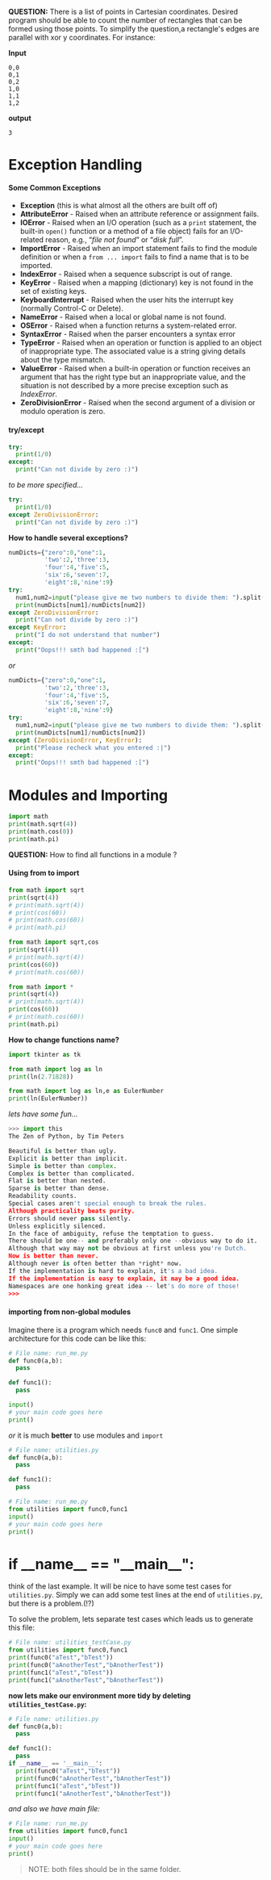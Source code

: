 **QUESTION:** There is a list of points in Cartesian coordinates. Desired program should be able to count the number of rectangles that can be formed using those points. To simplify the question,a rectangle's edges are parallel with xor y coordinates. For instance:

**Input**
```
0,0
0,1
0,2
1,0
1,1
1,2
```
**output**
```
3
```
# Exception Handling

#### Some Common Exceptions
- **Exception** (this is what almost all the others are built off of)
- **AttributeError** - Raised when an attribute reference or assignment fails.
- **IOError** - Raised when an I/O operation (such as a `print` statement, the built-in `open()` function or a method of a file object) fails for an I/O-related reason, e.g.,
“*file not found*” or “*disk full*”.
- **ImportError** - Raised when an import statement fails to find the module definition or when a `from ... import` fails to find a name that is to be imported.
- **IndexError** - Raised when a sequence subscript is out of range.
- **KeyError** - Raised when a mapping (dictionary) key is not found in the set of existing keys.
- **KeyboardInterrupt** - Raised when the user hits the interrupt key (normally
Control-C or Delete).
- **NameError** - Raised when a local or global name is not found.
- **OSError** - Raised when a function returns a system-related error.
- **SyntaxError** - Raised when the parser encounters a syntax error
- **TypeError** - Raised when an operation or function is applied to an object of inappropriate type. The associated value is a string giving details about the type mismatch.
- **ValueError** - Raised when a built-in operation or function receives an argument that has the right type but an inappropriate value, and the situation is not described by a more precise exception such as *IndexError*.
- **ZeroDivisionError** - Raised when the second argument of a division or modulo operation is zero.

#### try/except

```python
try:
  print(1/0)
except:
  print("Can not divide by zero :)")
```

*to be more specified...*

```python
try:
  print(1/0)
except ZeroDivisionError:
  print("Can not divide by zero :)")
```

**How to handle several exceptions?**

```python
numDicts={"zero":0,"one":1,
          'two':2,'three':3,
          'four':4,'five':5,
          'six':6,'seven':7,
          'eight':8,'nine':9}
try:
  num1,num2=input("please give me two numbers to divide them: ").split(" ")
  print(numDicts[num1]/numDicts[num2])
except ZeroDivisionError:
  print("Can not divide by zero :)")
except KeyError:
  print("I do not understand that number")
except:
  print("Oops!!! smth bad happened :[")
```

*or*

```python
numDicts={"zero":0,"one":1,
          'two':2,'three':3,
          'four':4,'five':5,
          'six':6,'seven':7,
          'eight':8,'nine':9}
try:
  num1,num2=input("please give me two numbers to divide them: ").split(" ")
  print(numDicts[num1]/numDicts[num2])
except (ZeroDivisionError, KeyError):
  print("Please recheck what you entered :|")
except:
  print("Oops!!! smth bad happened :[")
```

# Modules and Importing

```python
import math
print(math.sqrt(4))
print(math.cos(0))
print(math.pi)
```

**QUESTION:** How to find all functions in a module ?

#### Using from to import
```python
from math import sqrt
print(sqrt(4))
# print(math.sqrt(4))
# print(cos(60))
# print(math.cos(60))
# print(math.pi)
```

```python
from math import sqrt,cos
print(sqrt(4))
# print(math.sqrt(4))
print(cos(60))
# print(math.cos(60))
```

```python
from math import *
print(sqrt(4))
# print(math.sqrt(4))
print(cos(60))
# print(math.cos(60))
print(math.pi)
```

**How to change functions name?**

```python
import tkinter as tk
```

```python
from math import log as ln
print(ln(2.71828))
```

```python
from math import log as ln,e as EulerNumber
print(ln(EulerNumber))
```

*lets have some fun...*
```python
>>> import this
The Zen of Python, by Tim Peters

Beautiful is better than ugly.
Explicit is better than implicit.
Simple is better than complex.
Complex is better than complicated.
Flat is better than nested.
Sparse is better than dense.
Readability counts.
Special cases aren't special enough to break the rules.
Although practicality beats purity.
Errors should never pass silently.
Unless explicitly silenced.
In the face of ambiguity, refuse the temptation to guess.
There should be one-- and preferably only one --obvious way to do it.
Although that way may not be obvious at first unless you're Dutch.
Now is better than never.
Although never is often better than *right* now.
If the implementation is hard to explain, it's a bad idea.
If the implementation is easy to explain, it may be a good idea.
Namespaces are one honking great idea -- let's do more of those!
>>>
```

#### importing from non-global modules

Imagine there is a program which needs `func0` and `func1`. One simple architecture for this code can be like this:

```Python
# File name: run_me.py
def func0(a,b):
  pass

def func1():
  pass

input()
# your main code goes here
print()
```

*or* it is much **better** to use modules and `import`

```Python
# File name: utilities.py
def func0(a,b):
  pass

def func1():
  pass
```

```Python
# File name: run_me.py
from utilities import func0,func1
input()
# your main code goes here
print()
```

# if \_\_name__ == "\_\_main__":

think of the last example. It will be nice to have some test cases for `utilities.py`. Simply we can add some test lines at the end of `utilities.py`, but there is a problem.(!?)

To solve the problem, lets separate test cases which leads us to generate this file:
```Python
# File name: utilities_testCase.py
from utilities import func0,func1
print(func0("aTest","bTest"))
print(func0("aAnotherTest","bAnotherTest"))
print(func1("aTest","bTest"))
print(func1("aAnotherTest","bAnotherTest"))
```

**now lets make our environment more tidy by deleting `utilities_testCase.py`:**

```Python
# File name: utilities.py
def func0(a,b):
  pass

def func1():
  pass
if __name__ == '__main__':
  print(func0("aTest","bTest"))
  print(func0("aAnotherTest","bAnotherTest"))
  print(func1("aTest","bTest"))
  print(func1("aAnotherTest","bAnotherTest"))
```
*and also we have main file:*
```Python
# File name: run_me.py
from utilities import func0,func1
input()
# your main code goes here
print()
```

> NOTE: both files should be in the same folder.

